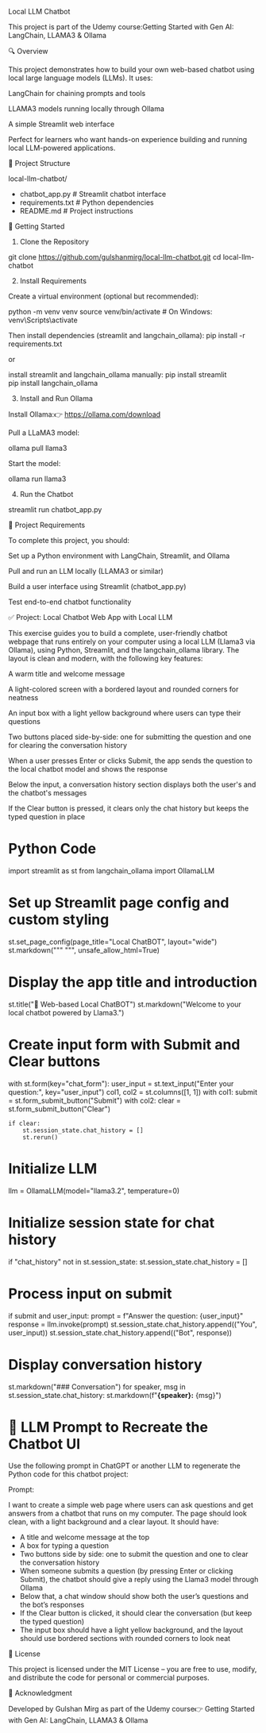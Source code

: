 Local LLM Chatbot

This project is part of the Udemy course:Getting Started with Gen AI: LangChain, LLAMA3 & Ollama

🔍 Overview

This project demonstrates how to build your own web-based chatbot using local large language models (LLMs). It uses:

LangChain for chaining prompts and tools

LLAMA3 models running locally through Ollama

A simple Streamlit web interface

Perfect for learners who want hands-on experience building and running local LLM-powered applications.

📁 Project Structure

local-llm-chatbot/
  - chatbot_app.py             # Streamlit chatbot interface
  - requirements.txt          # Python dependencies
  - README.md                 # Project instructions

🚀 Getting Started

1. Clone the Repository

git clone https://github.com/gulshanmirg/local-llm-chatbot.git
cd local-llm-chatbot

2. Install Requirements

Create a virtual environment (optional but recommended):

python -m venv venv
source venv/bin/activate  # On Windows: venv\Scripts\activate

Then install dependencies (streamlit and langchain_ollama):
pip install -r requirements.txt

or 

install streamlit and langchain_ollama manually: 
pip install streamlit  
pip install langchain_ollama

3. Install and Run Ollama

Install Ollama:👉 https://ollama.com/download

Pull a LLaMA3 model:

ollama pull llama3

Start the model:

ollama run llama3

4. Run the Chatbot

streamlit run chatbot_app.py

📘 Project Requirements

To complete this project, you should:

Set up a Python environment with LangChain, Streamlit, and Ollama

Pull and run an LLM locally (LLAMA3 or similar)

Build a user interface using Streamlit (chatbot_app.py)

Test end-to-end chatbot functionality

✅ Project: Local Chatbot Web App with Local LLM

This exercise guides you to build a complete, user-friendly chatbot webpage that runs entirely on your computer using a local LLM (Llama3 via Ollama), using Python, Streamlit, and the langchain_ollama library. The layout is clean and modern, with the following key features:

A warm title and welcome message

A light-colored screen with a bordered layout and rounded corners for neatness

An input box with a light yellow background where users can type their questions

Two buttons placed side-by-side: one for submitting the question and one for clearing the conversation history

When a user presses Enter or clicks Submit, the app sends the question to the local chatbot model and shows the response

Below the input, a conversation history section displays both the user's and the chatbot's messages

If the Clear button is pressed, it clears only the chat history but keeps the typed question in place

# Python Code
import streamlit as st
from langchain_ollama import OllamaLLM

# Set up Streamlit page config and custom styling
st.set_page_config(page_title="Local ChatBOT", layout="wide")
st.markdown("""
    <style>
        .main {
            background-color: #f0f4f8;
        }
        .stColumn > div {
            border: 1px solid #ccc;
            padding: 1rem;
            border-radius: 8px;
            background-color: white;
        }
        input[type="text"] {
            background-color: #fff9db !important;
        }
        .form-buttons-container button {
            margin-right: 10px;
        }
    </style>
""", unsafe_allow_html=True)

# Display the app title and introduction
st.title("🤖 Web-based Local ChatBOT")
st.markdown("Welcome to your local chatbot powered by Llama3.")

# Create input form with Submit and Clear buttons
with st.form(key="chat_form"):
    user_input = st.text_input("Enter your question:", key="user_input")
    col1, col2 = st.columns([1, 1])
    with col1:
        submit = st.form_submit_button("Submit")
    with col2:
        clear = st.form_submit_button("Clear")

    if clear:
        st.session_state.chat_history = []
        st.rerun()

# Initialize LLM
llm = OllamaLLM(model="llama3.2", temperature=0)

# Initialize session state for chat history
if "chat_history" not in st.session_state:
    st.session_state.chat_history = []

# Process input on submit
if submit and user_input:
    prompt = f"Answer the question: {user_input}"
    response = llm.invoke(prompt)
    st.session_state.chat_history.append(("You", user_input))
    st.session_state.chat_history.append(("Bot", response))

# Display conversation history
st.markdown("### Conversation")
for speaker, msg in st.session_state.chat_history:
    st.markdown(f"**{speaker}:** {msg}")


# 💬 LLM Prompt to Recreate the Chatbot UI

Use the following prompt in ChatGPT or another LLM to regenerate the Python code for this chatbot project:

Prompt:

I want to create a simple web page where users can ask questions and get answers from a chatbot that runs on my computer. The page should look clean, with a light background and a clear layout.
It should have:
- A title and welcome message at the top
- A box for typing a question
- Two buttons side by side: one to submit the question and one to clear the conversation history
- When someone submits a question (by pressing Enter or clicking Submit), the chatbot should give a reply using the Llama3 model through Ollama
- Below that, a chat window should show both the user’s questions and the bot’s responses
- If the Clear button is clicked, it should clear the conversation (but keep the typed question)
- The input box should have a light yellow background, and the layout should use bordered sections with rounded corners to look neat

📄 License

This project is licensed under the MIT License – you are free to use, modify, and distribute the code for personal or commercial purposes.

🙏 Acknowledgment

Developed by Gulshan Mirg as part of the Udemy course👉 Getting Started with Gen AI: LangChain, LLAMA3 & Ollama

